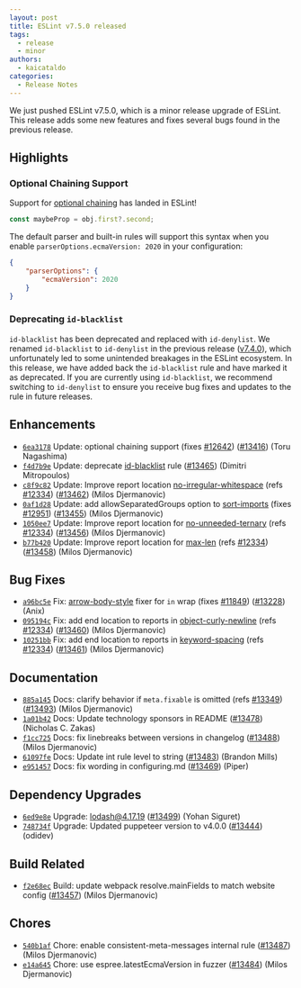 ```yaml
---
layout: post
title: ESLint v7.5.0 released
tags:
  - release
  - minor
authors:
  - kaicataldo
categories:
  - Release Notes
---
```


We just pushed ESLint v7.5.0, which is a minor release upgrade of ESLint. This release adds some new features and fixes several bugs found in the previous release.

## Highlights

### Optional Chaining Support

Support for [optional chaining](https://developer.mozilla.org/en-US/docs/Web/JavaScript/Reference/Operators/Optional_chaining) has landed in ESLint!

```js
const maybeProp = obj.first?.second;
```

The default parser and built-in rules will support this syntax when you enable `parserOptions.ecmaVersion: 2020` in your configuration:

```json
{
    "parserOptions": {
        "ecmaVersion": 2020
    }
}
```

### Deprecating `id-blacklist`

`id-blacklist` has been deprecated and replaced with `id-denylist`. We renamed `id-blacklist` to `id-denylist` in the previous release ([v7.4.0](/blog/2020/07/eslint-v7.4.0-released)), which unfortunately led to some unintended breakages in the ESLint ecosystem. In this release, we have added back the `id-blacklist` rule and have marked it as deprecated. If you are currently using `id-blacklist`, we recommend switching to `id-denylist` to ensure you receive bug fixes and updates to the rule in future releases.


## Enhancements


* [`6ea3178`](https://github.com/eslint/eslint/commit/6ea3178776eae0e40c3f5498893e8aab0e23686b) Update: optional chaining support (fixes [#12642](https://github.com/eslint/eslint/issues/12642)) ([#13416](https://github.com/eslint/eslint/issues/13416)) (Toru Nagashima)
* [`f4d7b9e`](https://github.com/eslint/eslint/commit/f4d7b9e1a599346b2f21ff9de003b311b51411e6) Update: deprecate [id-blacklist](/docs/rules/id-blacklist) rule ([#13465](https://github.com/eslint/eslint/issues/13465)) (Dimitri Mitropoulos)
* [`c8f9c82`](https://github.com/eslint/eslint/commit/c8f9c8210cf4b9da8f07922093d7b219abad9f10) Update: Improve report location [no-irregular-whitespace](/docs/rules/no-irregular-whitespace) (refs [#12334](https://github.com/eslint/eslint/issues/12334)) ([#13462](https://github.com/eslint/eslint/issues/13462)) (Milos Djermanovic)
* [`0af1d28`](https://github.com/eslint/eslint/commit/0af1d2828d27885483737867653ba1659af72005) Update: add allowSeparatedGroups option to [sort-imports](/docs/rules/sort-imports) (fixes [#12951](https://github.com/eslint/eslint/issues/12951)) ([#13455](https://github.com/eslint/eslint/issues/13455)) (Milos Djermanovic)
* [`1050ee7`](https://github.com/eslint/eslint/commit/1050ee78a95da9484ff333dc1c74dac64c05da6f) Update: Improve report location for [no-unneeded-ternary](/docs/rules/no-unneeded-ternary) (refs [#12334](https://github.com/eslint/eslint/issues/12334)) ([#13456](https://github.com/eslint/eslint/issues/13456)) (Milos Djermanovic)
* [`b77b420`](https://github.com/eslint/eslint/commit/b77b4202bd1d5d1306f6f645e88d7a41a51715db) Update: Improve report location for [max-len](/docs/rules/max-len) (refs [#12334](https://github.com/eslint/eslint/issues/12334)) ([#13458](https://github.com/eslint/eslint/issues/13458)) (Milos Djermanovic)




## Bug Fixes


* [`a96bc5e`](https://github.com/eslint/eslint/commit/a96bc5ec06f3a48bfe458bccd68d4d3b2a280ed9) Fix: [arrow-body-style](/docs/rules/arrow-body-style) fixer for `in` wrap (fixes [#11849](https://github.com/eslint/eslint/issues/11849)) ([#13228](https://github.com/eslint/eslint/issues/13228)) (Anix)
* [`095194c`](https://github.com/eslint/eslint/commit/095194c0fc0eb02aa69fde6b4280696e0e4de214) Fix: add end location to reports in [object-curly-newline](/docs/rules/object-curly-newline) (refs [#12334](https://github.com/eslint/eslint/issues/12334)) ([#13460](https://github.com/eslint/eslint/issues/13460)) (Milos Djermanovic)
* [`10251bb`](https://github.com/eslint/eslint/commit/10251bbaeba80ac15244f385fc42cf2f2a30e5d2) Fix: add end location to reports in [keyword-spacing](/docs/rules/keyword-spacing) (refs [#12334](https://github.com/eslint/eslint/issues/12334)) ([#13461](https://github.com/eslint/eslint/issues/13461)) (Milos Djermanovic)




## Documentation


* [`885a145`](https://github.com/eslint/eslint/commit/885a1455691265db88dc0befe9b48a69d69e8b9c) Docs: clarify behavior if `meta.fixable` is omitted (refs [#13349](https://github.com/eslint/eslint/issues/13349)) ([#13493](https://github.com/eslint/eslint/issues/13493)) (Milos Djermanovic)
* [`1a01b42`](https://github.com/eslint/eslint/commit/1a01b420eaab0de03dab5cc190a9f2a860c21a84) Docs: Update technology sponsors in README ([#13478](https://github.com/eslint/eslint/issues/13478)) (Nicholas C. Zakas)
* [`f1cc725`](https://github.com/eslint/eslint/commit/f1cc725ba1b8646dcf06a83716d96ad9bb726172) Docs: fix linebreaks between versions in changelog ([#13488](https://github.com/eslint/eslint/issues/13488)) (Milos Djermanovic)
* [`61097fe`](https://github.com/eslint/eslint/commit/61097fe5cc275d414a0c8e19b31c6060cb5568b7) Docs: Update int rule level to string ([#13483](https://github.com/eslint/eslint/issues/13483)) (Brandon Mills)
* [`e951457`](https://github.com/eslint/eslint/commit/e951457b7aaa1b12b135588d36e3f4db4d7b8463) Docs: fix wording in configuring.md ([#13469](https://github.com/eslint/eslint/issues/13469)) (Piper)




## Dependency Upgrades


* [`6ed9e8e`](https://github.com/eslint/eslint/commit/6ed9e8e4ff038c0259b0e7fe7ab7f4fd4ec55801) Upgrade: lodash@4.17.19 ([#13499](https://github.com/eslint/eslint/issues/13499)) (Yohan Siguret)
* [`748734f`](https://github.com/eslint/eslint/commit/748734fdd497fbf61f3a616ff4a09169135b9396) Upgrade: Updated puppeteer version to v4.0.0 ([#13444](https://github.com/eslint/eslint/issues/13444)) (odidev)




## Build Related


* [`f2e68ec`](https://github.com/eslint/eslint/commit/f2e68ec1d6cee6299e8a5cdf76c522c11d3008dd) Build: update webpack resolve.mainFields to match website config ([#13457](https://github.com/eslint/eslint/issues/13457)) (Milos Djermanovic)




## Chores


* [`540b1af`](https://github.com/eslint/eslint/commit/540b1af77278ae649b621aa8d4bf8d6de03c3155) Chore: enable consistent-meta-messages internal rule ([#13487](https://github.com/eslint/eslint/issues/13487)) (Milos Djermanovic)
* [`e14a645`](https://github.com/eslint/eslint/commit/e14a645aa495558081490f990ba221e21aa6b27c) Chore: use espree.latestEcmaVersion in fuzzer ([#13484](https://github.com/eslint/eslint/issues/13484)) (Milos Djermanovic)
